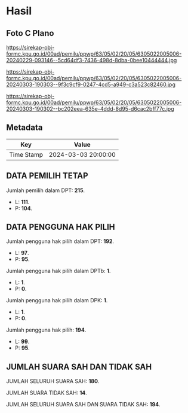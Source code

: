 # Hasil

## Foto C Plano

https://sirekap-obj-formc.kpu.go.id/00ad/pemilu/ppwp/63/05/02/20/05/6305022005006-20240229-093146--5cd64df3-7436-498d-8dba-0bee10444444.jpg

https://sirekap-obj-formc.kpu.go.id/00ad/pemilu/ppwp/63/05/02/20/05/6305022005006-20240303-190303--9f3c9cf9-0247-4cd5-a949-c3a523c82460.jpg

https://sirekap-obj-formc.kpu.go.id/00ad/pemilu/ppwp/63/05/02/20/05/6305022005006-20240303-190302--bc202eea-635e-4ddd-8d95-d6cac2bff77c.jpg


## Metadata

| Key        | Value               |
| ---------- | ------------------- |
| Time Stamp | 2024-03-03 20:00:00 |


## DATA PEMILIH TETAP

Jumlah pemilih dalam DPT: **215**.
 * L: **111**.
 * P: **104**.

## DATA PENGGUNA HAK PILIH

Jumlah pengguna hak pilih dalam DPT: **192**.
 * L: **97**.
 * P: **95**.

Jumlah pengguna hak pilih dalam DPTb: **1**.
 * L: **1**.
 * P: **0**.

Jumlah pengguna hak pilih dalam DPK: **1**.
 * L: **1**.
 * P: **0**.

Jumlah pengguna hak pilih: **194**.
 * L: **99**.
 * P: **95**.

## JUMLAH SUARA SAH DAN TIDAK SAH

JUMLAH SELURUH SUARA SAH: **180**.

JUMLAH SUARA TIDAK SAH: **14**.

JUMLAH SELURUH SUARA SAH DAN SUARA TIDAK SAH: **194**.


